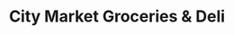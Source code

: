 ---
title: "City Market Groceries & Deli"
url: /memphis/city-market-groceries-und-deli/
shop: Lebensmittel
---